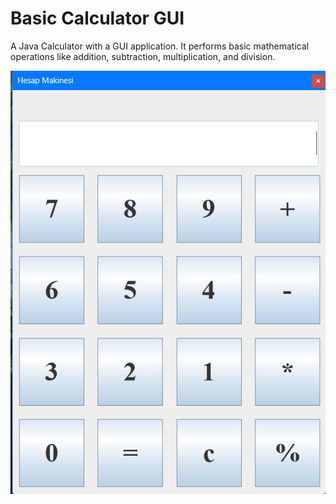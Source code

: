 # Basic Calculator GUI
A Java Calculator with a GUI application. It performs basic mathematical operations like addition, subtraction, multiplication, and division.

![Calculator](hesapmakinesi.png)
